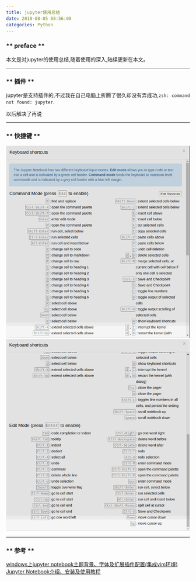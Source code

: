 ```yaml
---
title: jupyter使用总结 
date: 2018-08-05 08:56:00
categories: Python
---
```


###  ** preface **

本文是对jupyter的使用总结,随着使用的深入,陆续更新在本文。


*******************
###  ** 插件 **
jupyter是支持插件的,不过我在自己电脑上折腾了很久却没有弄成功,`zsh: command not found: jupyter`.

以后解决了再说

******************

###  ** 快捷键 **

![1.png](/img/python/the-summary-of-use-jupyter/1.png)
![2.png](/img/python/the-summary-of-use-jupyter/2.png)

*******************
### ** 参考 **
[windows上jupyter notebook主题背景、字体及扩展插件配置(集成vim环境)](https://blog.csdn.net/feilong_csdn/article/details/80186276)
[Jupyter Notebook介绍、安装及使用教程](https://zhuanlan.zhihu.com/p/33105153)